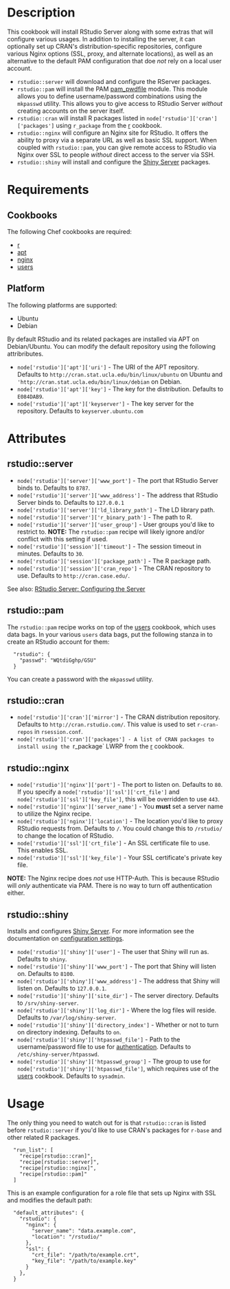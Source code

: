 # Description

This cookbook will install RStudio Server along with some extras that will configure various usages. In addition to installing the server, it can optionally set up CRAN's distribution-specific repositories, configure various Nginx options (SSL, proxy, and alternate locations), as well as an alternative to the default PAM configuration that doe *not* rely on a local user account.

* `rstudio::server` will download and configure the RServer packages.
* `rstudio::pam` will install the PAM [pam_pwdfile](https://github.com/tiwe-de/libpam-pwdfile) module. This module allows you to define username/password combinations using the `mkpasswd` utility. This allows you to give access to RStudio Server *without* creating accounts on the server itself.
* `rstudio::cran` will install R packages listed in `node['rstudio']['cran']['packages']` using `r_package` from the [r](https://github.com/stevendanna/cookbook-r/) cookbook.
* `rstudio::nginx` will configure an Nginx site for RStudio. It offers the ability to proxy via a separate URL as well as basic SSL support. When coupled with `rstudio::pam`, you can give remote access to RStudio via Nginx over SSL to people *without* direct access to the server via SSH.
* `rstudio::shiny` will install and configure the [Shiny Server](http://www.rstudio.com/shiny/server/) packages.

# Requirements

## Cookbooks

The following Chef cookbooks are required:

* [r](https://github.com/stevendanna/cookbook-r/)
* [apt](https://github.com/opscode-cookbooks/apt)
* [nginx](https://github.com/opscode-cookbooks/nginx)
* [users](https://github.com/opscode-cookbooks/users)

## Platform

The following platforms are supported:

* Ubuntu
* Debian

By default RStudio and its related packages are installed via APT on Debian/Ubuntu. You can modify the default repository using the following attribributes.

* `node['rstudio']['apt']['uri']` - The URI of the APT repository. Defaults to `http://cran.stat.ucla.edu/bin/linux/ubuntu` on Ubuntu and `'http://cran.stat.ucla.edu/bin/linux/debian` on Debian.
* `node['rstudio']['apt']['key']` - The key for the distribution. Defaults to `E084DAB9`.
* `node['rstudio']['apt']['keyserver']` - The key server for the repository. Defaults to `keyserver.ubuntu.com`

# Attributes

## rstudio::server

* `node['rstudio']['server']['www_port']` - The port that RStudio Server binds to. Defaults to `8787`.
* `node['rstudio']['server']['www_address']` - The address that RStudio Server binds to. Defaults to `127.0.0.1`
* `node['rstudio']['server']['ld_library_path']` - The LD library path.
* `node['rstudio']['server']['r_binary_path']` - The path to R.
* `node['rstudio']['server']['user_group']` - User groups you'd like to restrict to. **NOTE:** The `rstudio::pam` recipe will likely ignore and/or conflict with this setting if used.
* `node['rstudio']['session']['timeout']` - The session timeout in minutes. Defaults to `30`.
* `node['rstudio']['session']['package_path']` - The R package path.
* `node['rstudio']['session']['cran_repo']` - The CRAN repository to use. Defaults to `http://cran.case.edu/`.

See also: [RStudio Server: Configuring the Server](http://www.rstudio.com/ide/docs/server/configuration)

## rstudio::pam

The `rstudio::pam` recipe works on top of the [users](https://github.com/opscode-cookbooks/users) cookbook, which uses data bags. In your various `users` data bags, put the following stanza in to create an RStudio account for them:

```
  "rstudio": {
    "passwd": "WQtdiGghp/GSU"
  }
```

You can create a password with the `mkpasswd` utility.

## rstudio::cran

* `node['rstudio']['cran']['mirror']` - The CRAN distribution repository. Defaults to `http://cran.rstudio.com/`. This value is used to set `r-cran-repos` in `rsession.conf`.
* `node['rstudio']['cran']['packages'] - A list of CRAN packages to install using the `r_package` LWRP from the [r](https://github.com/stevendanna/cookbook-r/) cookbook.

## rstudio::nginx

* `node['rstudio']['nginx']['port']` - The port to listen on. Defaults to `80`. If you specify a `node['rstudio']['ssl']['crt_file']` and `node['rstudio']['ssl']['key_file']`, this will be overridden to use `443`.
* `node['rstudio']['nginx']['server_name']` - You **must** set a server name to utilize the Nginx recipe.
* `node['rstudio']['nginx']['location']` - The location you'd like to proxy RStudio requests from. Defaults to `/`. You could change this to `/rstudio/` to change the location of RStudio.
* `node['rstudio']['ssl']['crt_file']` - An SSL certificate file to use. This enables SSL.
* `node['rstudio']['ssl']['key_file']` - Your SSL certificate's private key file.

**NOTE:** The Nginx recipe does *not* use HTTP-Auth. This is because RStudio will *only* authenticate via PAM. There is no way to turn off authentication either.

## rstudio::shiny

Installs and configures [Shiny Server](http://www.rstudio.com/shiny/server/). For more information see the documentation on [configuration settings](http://rstudio.github.io/shiny-server/latest/#configuration-settings).

* `node['rstudio']['shiny']['user']` - The user that Shiny will run as. Defaults to `shiny`.
* `node['rstudio']['shiny']['www_port']` - The port that Shiny will listen on. Defaults to `8100`.
* `node['rstudio']['shiny']['www_address']` - The address that Shiny will listen on. Defaults to `127.0.0.1`.
* `node['rstudio']['shiny']['site_dir']` - The server directory. Defaults to `/srv/shiny-server`.
* `node['rstudio']['shiny']['log_dir']` - Where the log files will reside. Defaults to `/var/log/shiny-server`.
* `node['rstudio']['shiny']['directory_index']` - Whether or not to turn on directory indexing. Defaults to `on`.
* `node['rstudio']['shiny']['htpasswd_file']` - Path to the username/password file to use for [authentication](http://nginx.org/en/docs/http/ngx_http_auth_basic_module.html). Defaults to `/etc/shiny-server/htpasswd`.
* `node['rstudio']['shiny']['htpasswd_group']` - The group to use for `node['rstudio']['shiny']['htpasswd_file']`, which requires use of the [users](https://github.com/opscode-cookbooks/users) cookbook. Defaults to `sysadmin`.

# Usage

The only thing you need to watch out for is that `rstudio::cran` is listed before `rstudio::server` if you'd like to use CRAN's packages for `r-base` and other related R packages.

```
  "run_list": [
    "recipe[rstudio::cran]",
    "recipe[rstudio::server]",
    "recipe[rstudio::nginx]",
    "recipe[rstudio::pam]"
  ]
```

This is an example configuration for a role file that sets up Nginx with SSL and modifies the default path:

```
  "default_attributes": {
    "rstudio": {
      "nginx": {
        "server_name": "data.example.com",
        "location": "/rstudio/"
      },
      "ssl": {
        "crt_file": "/path/to/example.crt",
        "key_file": "/path/to/example.key"
      }
    },
  }
```

